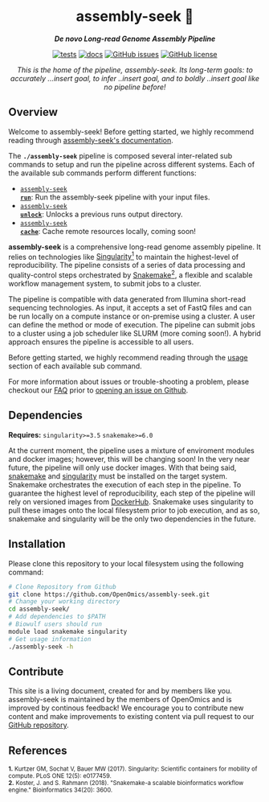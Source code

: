 <div align="center">
   
  <h1>assembly-seek 🔬</h1>
  
  **_De novo Long-read Genome Assembly Pipeline_**

  [![tests](https://github.com/OpenOmics/assembly-seek/workflows/tests/badge.svg)](https://github.com/OpenOmics/assembly-seek/actions/workflows/main.yaml) [![docs](https://github.com/OpenOmics/assembly-seek/workflows/docs/badge.svg)](https://github.com/OpenOmics/assembly-seek/actions/workflows/docs.yml) [![GitHub issues](https://img.shields.io/github/issues/OpenOmics/assembly-seek?color=brightgreen)](https://github.com/OpenOmics/assembly-seek/issues)  [![GitHub license](https://img.shields.io/github/license/OpenOmics/assembly-seek)](https://github.com/OpenOmics/assembly-seek/blob/main/LICENSE) 
  
  <i>
    This is the home of the pipeline, assembly-seek. Its long-term goals: to accurately ...insert goal, to infer ..insert goal, and to boldly ..insert goal like no pipeline before!
  </i>
</div>

## Overview
Welcome to assembly-seek! Before getting started, we highly recommend reading through [assembly-seek's documentation](https://openomics.github.io/assembly-seek/).

The **`./assembly-seek`** pipeline is composed several inter-related sub commands to setup and run the pipeline across different systems. Each of the available sub commands perform different functions: 

 * [<code>assembly-seek <b>run</b></code>](https://openomics.github.io/assembly-seek/usage/run/): Run the assembly-seek pipeline with your input files.
 * [<code>assembly-seek <b>unlock</b></code>](https://openomics.github.io/assembly-seek/usage/unlock/): Unlocks a previous runs output directory.
 * [<code>assembly-seek <b>cache</b></code>](https://openomics.github.io/assembly-seek/usage/cache/): Cache remote resources locally, coming soon!

**assembly-seek** is a comprehensive long-read genome assembly pipeline. It relies on technologies like [Singularity<sup>1</sup>](https://singularity.lbl.gov/) to maintain the highest-level of reproducibility. The pipeline consists of a series of data processing and quality-control steps orchestrated by [Snakemake<sup>2</sup>](https://snakemake.readthedocs.io/en/stable/), a flexible and scalable workflow management system, to submit jobs to a cluster.

The pipeline is compatible with data generated from Illumina short-read sequencing technologies. As input, it accepts a set of FastQ files and can be run locally on a compute instance or on-premise using a cluster. A user can define the method or mode of execution. The pipeline can submit jobs to a cluster using a job scheduler like SLURM (more coming soon!). A hybrid approach ensures the pipeline is accessible to all users.

Before getting started, we highly recommend reading through the [usage](https://openomics.github.io/assembly-seek/usage/run/) section of each available sub command.

For more information about issues or trouble-shooting a problem, please checkout our [FAQ](https://openomics.github.io/assembly-seek/faq/questions/) prior to [opening an issue on Github](https://github.com/OpenOmics/assembly-seek/issues).

## Dependencies
**Requires:** `singularity>=3.5`  `snakemake>=6.0`

At the current moment, the pipeline uses a mixture of enviroment modules and docker images; however, this will be changing soon! In the very near future, the pipeline will only use docker images. With that being said, [snakemake](https://snakemake.readthedocs.io/en/stable/getting_started/installation.html) and [singularity](https://singularity.lbl.gov/all-releases) must be installed on the target system. Snakemake orchestrates the execution of each step in the pipeline. To guarantee the highest level of reproducibility, each step of the pipeline will rely on versioned images from [DockerHub](https://hub.docker.com/orgs/nciccbr/repositories). Snakemake uses singularity to pull these images onto the local filesystem prior to job execution, and as so, snakemake and singularity will be the only two dependencies in the future.

## Installation
Please clone this repository to your local filesystem using the following command:
```bash
# Clone Repository from Github
git clone https://github.com/OpenOmics/assembly-seek.git
# Change your working directory
cd assembly-seek/
# Add dependencies to $PATH
# Biowulf users should run
module load snakemake singularity
# Get usage information
./assembly-seek -h
```

## Contribute 
This site is a living document, created for and by members like you. assembly-seek is maintained by the members of OpenOmics and is improved by continous feedback! We encourage you to contribute new content and make improvements to existing content via pull request to our [GitHub repository](https://github.com/OpenOmics/assembly-seek).

## References
<sup>**1.**  Kurtzer GM, Sochat V, Bauer MW (2017). Singularity: Scientific containers for mobility of compute. PLoS ONE 12(5): e0177459.</sup>  
<sup>**2.**  Koster, J. and S. Rahmann (2018). "Snakemake-a scalable bioinformatics workflow engine." Bioinformatics 34(20): 3600.</sup>  
